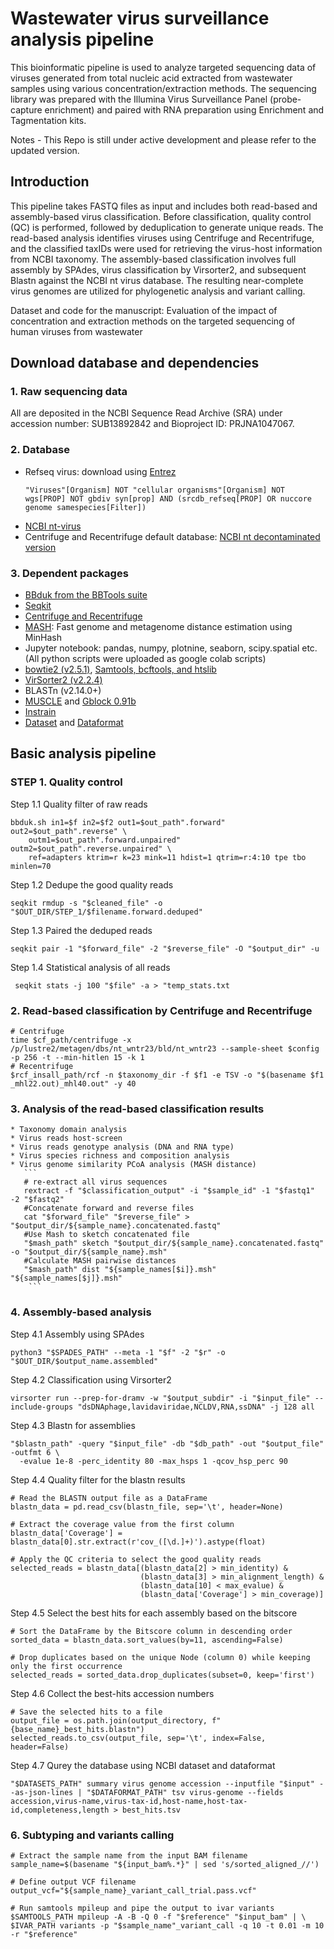 # Wastewater virus surveillance analysis pipeline  
This bioinformatic pipeline is used to analyze targeted sequencing data of viruses generated from total nucleic acid extracted from wastewater samples using various concentration/extraction methods. The sequencing library was prepared with the Illumina Virus Surveillance Panel (probe-capture enrichment) and paired with RNA preparation using Enrichment and Tagmentation kits.

Notes - This Repo is still under active development and please refer to the updated version. 

## Introduction
This pipeline takes FASTQ files as input and includes both read-based and assembly-based virus classification. Before classification, quality control (QC) is performed, followed by deduplication to generate unique reads. The read-based analysis identifies viruses using Centrifuge and Recentrifuge, and the classified taxIDs were used for retrieving the virus-host information from NCBI taxonomy. The assembly-based classification involves full assembly by SPAdes, virus classification by Virsorter2, and subsequent Blastn against the NCBI nt virus database. The resulting near-complete virus genomes are utilized for phylogenetic analysis and variant calling.

Dataset and code for the manuscript: Evaluation of the impact of concentration and extraction methods on the targeted sequencing of human viruses from wastewater

## Download database and dependencies
### 1. Raw sequencing data 
All are deposited in the NCBI Sequence Read Archive (SRA) under accession number: SUB13892842 and Bioproject ID: PRJNA1047067.
### 2. Database
   * Refseq virus: download using [Entrez](https://www.ncbi.nlm.nih.gov/books/NBK25501/)
     ```
     "Viruses"[Organism] NOT "cellular organisms"[Organism] NOT wgs[PROP] NOT gbdiv syn[prop] AND (srcdb_refseq[PROP] OR nuccore genome samespecies[Filter])
     ```
   * [NCBI nt-virus](https://ftp.ncbi.nlm.nih.gov/blast/db/)
   * Centrifuge and Recentrifuge default database: [NCBI nt decontaminated version](https://github.com/khyox/recentrifuge/wiki/Centrifuge-nt)
### 3. Dependent packages
   * [BBduk from the BBTools suite](https://jgi.doe.gov/data-and-tools/software-tools/bbtools/bb-tools-user-guide/bbduk-guide/)
   * [Seqkit](https://github.com/shenwei356/seqkit/blob/master/README.md)
   * [Centrifuge and Recentrifuge](https://github.com/khyox/recentrifuge/wiki/Running-recentrifuge-for-Centrifuge) 
   * [MASH](https://github.com/marbl/Mash): Fast genome and metagenome distance estimation using MinHash 
   * Jupyter notebook: pandas, numpy, plotnine, seaborn, scipy.spatial etc. (All python scripts were uploaded as google colab scripts)
   * [bowtie2 (v2.5.1)](https://github.com/BenLangmead/bowtie2), [Samtools, bcftools, and htslib](https://www.htslib.org/download/) 
   * [VirSorter2 (v2.2.4)](https://github.com/jiarong/VirSorter2#detailed-description-on-output-files) 
   * BLASTn (v2.14.0+)
   * [MUSCLE](https://github.com/rcedgar/muscle) and [Gblock 0.91b](http://phylogeny.lirmm.fr/phylo_cgi/one_task.cgi?task_type=gblocks)
   * [Instrain](https://github.com/MrOlm/inStrain/blob/master/docs/user_manual.rst)
   * [Dataset](https://www.ncbi.nlm.nih.gov/datasets/docs/v2/download-and-install/) and [Dataformat](https://www.ncbi.nlm.nih.gov/datasets/docs/v2/reference-docs/command-line/dataformat/)

## Basic analysis pipeline
### STEP 1. Quality control 
Step 1.1 Quality filter of raw reads
```
bbduk.sh in1=$f in2=$f2 out1=$out_path".forward" out2=$out_path".reverse" \
    outm1=$out_path".forward.unpaired" outm2=$out_path".reverse.unpaired" \
    ref=adapters ktrim=r k=23 mink=11 hdist=1 qtrim=r:4:10 tpe tbo minlen=70
```
Step 1.2 Dedupe the good quality reads
```
seqkit rmdup -s "$cleaned_file" -o "$OUT_DIR/STEP_1/$filename.forward.deduped"
```
Step 1.3 Paired the deduped reads
```
seqkit pair -1 "$forward_file" -2 "$reverse_file" -O "$output_dir" -u
```
Step 1.4 Statistical analysis of all reads
```
 seqkit stats -j 100 "$file" -a > "temp_stats.txt
```
### 2. Read-based classification by Centrifuge and Recentrifuge 
```
# Centrifuge
time $cf_path/centrifuge -x  /p/lustre2/metagen/dbs/nt_wntr23/bld/nt_wntr23 --sample-sheet $config -p 256 -t --min-hitlen 15 -k 1
# Recentrifuge
$rcf_insall_path/rcf -n $taxonomy_dir -f $f1 -e TSV -o "$(basename $f1 _mhl22.out)_mhl40.out" -y 40
```

### 3. Analysis of the read-based classification results
    * Taxonomy domain analysis 
    * Virus reads host-screen 
    * Virus reads genotype analysis (DNA and RNA type)
    * Virus species richness and composition analysis 
    * Virus genome similarity PCoA analysis (MASH distance)
       ```
       # re-extract all virus sequences
       rextract -f "$classification_output" -i "$sample_id" -1 "$fastq1" -2 "$fastq2"
       #Concatenate forward and reverse files
       cat "$forward_file" "$reverse_file" > "$output_dir/${sample_name}.concatenated.fastq"
       #Use Mash to sketch concatenated file
       "$mash_path" sketch "$output_dir/${sample_name}.concatenated.fastq" -o "$output_dir/${sample_name}.msh"
       #Calculate MASH pairwise distances
       "$mash_path" dist "${sample_names[$i]}.msh" "${sample_names[$j]}.msh" 
        ```
### 4. Assembly-based analysis 
Step 4.1 Assembly using SPAdes
```
python3 "$SPADES_PATH" --meta -1 "$f" -2 "$r" -o "$OUT_DIR/$output_name.assembled"
```
Step 4.2 Classification using Virsorter2
```
virsorter run --prep-for-dramv -w "$output_subdir" -i "$input_file" --include-groups "dsDNAphage,lavidaviridae,NCLDV,RNA,ssDNA" -j 128 all
```
Step 4.3 Blastn for assemblies
```
"$blastn_path" -query "$input_file" -db "$db_path" -out "$output_file" -outfmt 6 \
  -evalue 1e-8 -perc_identity 80 -max_hsps 1 -qcov_hsp_perc 90
```
Step 4.4 Quality filter for the blastn results 
```
# Read the BLASTN output file as a DataFrame
blastn_data = pd.read_csv(blastn_file, sep='\t', header=None)

# Extract the coverage value from the first column
blastn_data['Coverage'] = blastn_data[0].str.extract(r'cov_([\d.]+)').astype(float)

# Apply the QC criteria to select the good quality reads
selected_reads = blastn_data[(blastn_data[2] > min_identity) &
                             (blastn_data[3] > min_alignment_length) &
                             (blastn_data[10] < max_evalue) &
                             (blastn_data['Coverage'] > min_coverage)]
```
Step 4.5 Select the best hits for each assembly based on the bitscore
```
# Sort the DataFrame by the Bitscore column in descending order
sorted_data = blastn_data.sort_values(by=11, ascending=False)

# Drop duplicates based on the unique Node (column 0) while keeping only the first occurrence
selected_reads = sorted_data.drop_duplicates(subset=0, keep='first')
```
Step 4.6 Collect the best-hits accession numbers 
```
# Save the selected hits to a file
output_file = os.path.join(output_directory, f"{base_name}_best_hits.blastn")
selected_reads.to_csv(output_file, sep='\t', index=False, header=False)
```
Step 4.7 Qurey the database using NCBI dataset and dataformat 
```
"$DATASETS_PATH" summary virus genome accession --inputfile "$input" --as-json-lines | "$DATAFORMAT_PATH" tsv virus-genome --fields accession,virus-name,virus-tax-id,host-name,host-tax-id,completeness,length > best_hits.tsv
```
### 6. Subtyping and variants calling 
```
# Extract the sample name from the input BAM filename
sample_name=$(basename "${input_bam%.*}" | sed 's/sorted_aligned_//')

# Define output VCF filename
output_vcf="${sample_name}_variant_call_trial.pass.vcf"

# Run samtools mpileup and pipe the output to ivar variants
$SAMTOOLS_PATH mpileup -A -B -Q 0 -f "$reference" "$input_bam" | \
$IVAR_PATH variants -p "$sample_name"_variant_call -q 10 -t 0.01 -m 10 -r "$reference"
```
